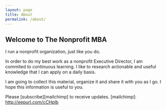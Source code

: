 ```yaml
---
layout: page
title: About
permalink: /about/
---
```


## Welcome to The Nonprofit MBA
I run a nonprofit organization, just like you do.

In order to do my best work as a nonprofit Executive Director, I am commited to continuous learning. I like to research actionable and useful knowledge that I can apply on a daily basis.

I am going to collect this material, organize it and share it with you as I go. I hope this information is useful to you.

Please [subscribe][mailchimp] to receive updates.
[mailchimp]: http://eepurl.com/cCHplb
